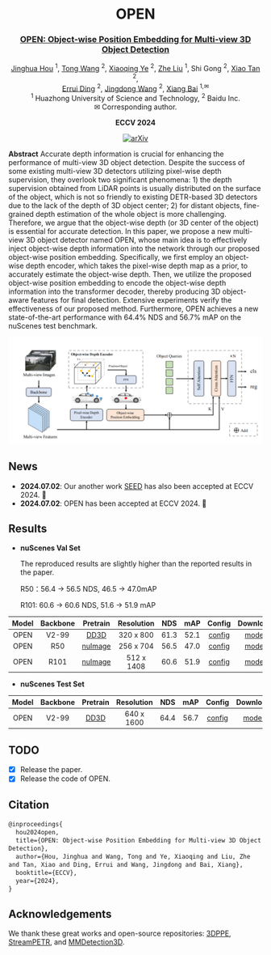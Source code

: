 <div align="center">

# OPEN

### [OPEN: Object-wise Position Embedding for Multi-view 3D Object Detection](https://arxiv.org/abs/2407.10753)

[Jinghua Hou](https://github.com/AlmoonYsl) <sup>1</sup>,
[Tong Wang](https://scholar.google.com/citations?user=EpUu4zIAAAAJ) <sup>2</sup>,
[Xiaoqing Ye](https://shuluoshu.github.io/)  <sup>2</sup>,
[Zhe Liu](https://github.com/happinesslz) <sup>1</sup>,
Shi Gong <sup>2</sup>,
[Xiao Tan](https://scholar.google.com/citations?user=R1rVRUkAAAAJ) <sup>2</sup>,<br>
[Errui Ding](https://scholar.google.com/citations?user=1wzEtxcAAAAJ) <sup>2</sup>,
[Jingdong Wang](https://jingdongwang2017.github.io/) <sup>2</sup>,
[Xiang Bai](https://xbai.vlrlab.net/) <sup>1,✉</sup>
<br>
<sup>1</sup> Huazhong University of Science and Technology,
<sup>2</sup> Baidu Inc.
<br>
✉ Corresponding author.
<br>

**ECCV 2024**

[![arXiv](https://img.shields.io/badge/arXiv-2407.10753-red?logo=arXiv&logoColor=red)](https://arxiv.org/abs/2407.10753)

</div>

**Abstract** Accurate depth information is crucial for enhancing the performance of multi-view 3D object detection.
Despite the success of some existing multi-view 3D detectors utilizing pixel-wise depth supervision, they overlook two
significant phenomena: 1) the depth supervision obtained from LiDAR points is usually distributed on the surface of the
object,
which is not so friendly to existing DETR-based 3D detectors due to the lack of the depth of 3D object center; 2) for
distant objects, fine-grained depth estimation of the whole object is more challenging. Therefore, we argue that the
object-wise depth (or 3D center of the object) is essential for accurate detection. In this paper, we propose a new
multi-view 3D object detector named OPEN, whose main idea is to effectively inject object-wise depth information into
the network through our proposed object-wise position embedding. Specifically, we first employ an object-wise depth
encoder, which takes the pixel-wise depth map as a prior, to accurately estimate the object-wise depth. Then, we utilize
the proposed object-wise position embedding to encode the object-wise depth information into the transformer decoder,
thereby producing 3D object-aware features for final detection. Extensive experiments verify the effectiveness of our
proposed method. Furthermore, OPEN achieves a new state-of-the-art performance with 64.4% NDS and 56.7% mAP on the
nuScenes test benchmark.

![arch](assets/arch.jpg)

## News

* **2024.07.02**: Our another work [SEED](https://github.com/happinesslz/SEED) has also been accepted at ECCV 2024. 🎉
* **2024.07.02**: OPEN has been accepted at ECCV 2024. 🎉

## Results

* **nuScenes Val Set**

  The reproduced results are slightly higher than the reported results in the paper.
  
  R50：56.4 -> 56.5 NDS, 46.5 -> 47.0mAP

  R101: 60.6 -> 60.6 NDS, 51.6 -> 51.9 mAP

| Model | Backbone |                                                                                                  Pretrain                                                                                                  | Resolution | NDS  | mAP  |                      Config                      |                                           Download                                           |
|:-----:|:--------:|:----------------------------------------------------------------------------------------------------------------------------------------------------------------------------------------------------------:|:----------:|:----:|:----:|:------------------------------------------------:|:--------------------------------------------------------------------------------------------:|
| OPEN  |  V2-99   |                                                         [DD3D](https://drive.google.com/file/d/1a0qlGUUIOT1aqF-1iE9l181jkZfF2Hyf/view?usp=sharing)                                                         | 320 x 800  | 61.3 | 52.1 |  [config](projects/configs/open_vov_800_24e.py)  | [model](https://drive.google.com/file/d/1RgManSe09WPlucnnRwUngGSsSJMPHZkJ/view?usp=sharing)  |
| OPEN  |   R50    | [nuImage](https://download.openmmlab.com/mmdetection3d/v0.1.0_models/nuimages_semseg/cascade_mask_rcnn_r50_fpn_coco-20e_20e_nuim/cascade_mask_rcnn_r50_fpn_coco-20e_20e_nuim_20201009_124951-40963960.pth) | 256 x 704  | 56.5 | 47.0 |  [config](projects/configs/open_r50_704_90e.py)  | [model](https://drive.google.com/file/d/16L0NspLbZ53kaqNw3u29K9iwQ5gQVvh6/view?usp=sharing)  |
| OPEN  |   R101   |          [nuImage](https://download.openmmlab.com/mmdetection3d/v0.1.0_models/nuimages_semseg/cascade_mask_rcnn_r101_fpn_1x_nuim/cascade_mask_rcnn_r101_fpn_1x_nuim_20201024_134804-45215b1e.pth)          | 512 x 1408 | 60.6 | 51.9 | [config](projects/configs/open_r101_1408_90e.py) | [model](https://drive.google.com/file/d/1X9S8TqPKc6522ckjpfQdyqk8qrSIs-Rp/view?usp=sharing)  |

* **nuScenes Test Set**

| Model | Backbone | Pretrain  | Resolution |   NDS    | mAP  |                          Config                          |                                           Download                                          |
|:-----:|:--------:|:---------:|:----------:|:--------:|:----:|:--------------------------------------------------------:|:-------------------------------------------------------------------------------------------:|
| OPEN  |  V2-99   | [DD3D]()  | 640 x 1600 |   64.4   | 56.7 | [config](projects/configs/open_vov_1600_60e_trainval.py) | [model](https://drive.google.com/file/d/1wa3CE0_9zy_UJk2kyeRJJAOg1nTaRJFd/view?usp=sharing) |

## TODO

- [x] Release the paper.
- [x] Release the code of OPEN.

## Citation

```
@inproceedings{
  hou2024open,
  title={OPEN: Object-wise Position Embedding for Multi-view 3D Object Detection},
  author={Hou, Jinghua and Wang, Tong and Ye, Xiaoqing and Liu, Zhe and Tan, Xiao and Ding, Errui and Wang, Jingdong and Bai, Xiang},
  booktitle={ECCV},
  year={2024},
}
```

## Acknowledgements

We thank these great works and open-source repositories:
[3DPPE](https://github.com/drilistbox/3DPPE), [StreamPETR](https://github.com/exiawsh/StreamPETR),
and [MMDetection3D](https://github.com/open-mmlab/mmdetection3d).
